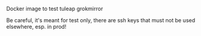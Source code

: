 Docker image to test tuleap grokmirror

Be careful, it's meant for test only, there are ssh keys that must not be used
elsewhere, esp. in prod!